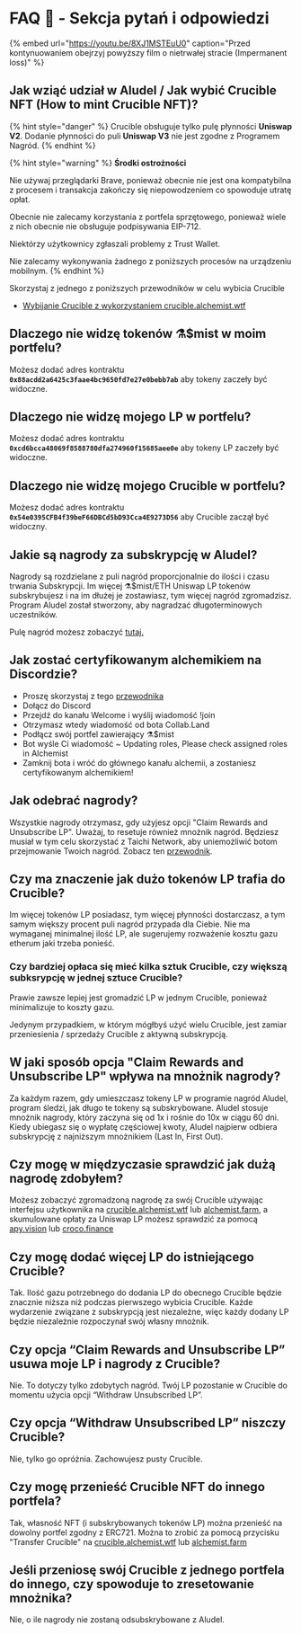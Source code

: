# FAQ 📖 - Sekcja pytań i odpowiedzi

{% embed url="https://youtu.be/8XJ1MSTEuU0" caption="Przed kontynuowaniem obejrzyj powyższy film o nietrwałej stracie \(Impermanent loss\)" %}

## **Jak wziąć udział w Aludel / Jak wybić Crucible NFT \(How to mint Crucible NFT\)?**

{% hint style="danger" %}
Crucible obsługuje tylko pulę płynności **Uniswap V2**. Dodanie płynności do puli **Uniswap V3** nie jest zgodne z Programem Nagród.
{% endhint %}

{% hint style="warning" %}
**Środki ostrożności**

Nie używaj przeglądarki Brave, ponieważ obecnie nie jest ona kompatybilna z procesem i transakcja zakończy się niepowodzeniem co spowoduje utratę opłat.

Obecnie nie zalecamy korzystania z portfela sprzętowego, ponieważ wiele z nich obecnie nie obsługuje podpisywania EIP-712.

Niektórzy użytkownicy zgłaszali problemy z Trust Wallet.

Nie zalecamy wykonywania żadnego z poniższych procesów na urządzeniu mobilnym.
{% endhint %}



Skorzystaj z jednego z poniższych przewodników w celu wybicia Crucible

* [Wybijanie Crucible z wykorzystaniem crucible.alchemist.wtf](guides-crucible.alchemist.wtf/)

## **Dlaczego nie widzę tokenów ⚗️$mist w moim portfelu?**

Możesz dodać adres kontraktu **`0x88acdd2a6425c3faae4bc9650fd7e27e0bebb7ab`** aby tokeny zaczeły być widoczne.

## **Dlaczego nie widzę mojego LP w portfelu?**

Możesz dodać adres kontraktu **`0xcd6bcca48069f8588780dfa274960f15685aee0e`** aby tokeny LP zaczeły być widoczne.

## **Dlaczego nie widzę mojego Crucible w portfelu?**

Możesz dodać adres kontraktu **`0x54e0395CFB4f39beF66DBCd5bD93Cca4E9273D56`** aby Crucible zaczął być widoczny.

## **Jakie są nagrody za subskrypcję w Aludel?**

Nagrody są rozdzielane z puli nagród proporcjonalnie do ilości i czasu trwania Subskrypcji. Im więcej ⚗️$mist/ETH Uniswap LP tokenów subskrybujesz i na im dłużej je zostawiasz, tym więcej nagród zgromadzisz. Program Aludel został stworzony, aby nagradzać długoterminowych uczestników.

Pulę nagród możesz zobaczyć [tutaj.](https://etherscan.io/address/0x04108d6e9a51bec5170f8fd953a156cf754ba541)

## **Jak zostać certyfikowanym alchemikiem na Discordzie?**

* Proszę skorzystaj z tego [przewodnika](how-to-become-a-certified-alchemist-on-discord.md)
* Dołącz do Discord
* Przejdź do kanału Welcome i wyślij wiadomość !join
* Otrzymasz wtedy wiadomość od bota Collab.Land 
* Podłącz swój portfel zawierający ⚗️$mist 
* Bot wyśle Ci wiadomość ~ Updating roles, Please check assigned roles in Alchemist
* Zamknij bota i wróć do głównego kanału alchemii, a zostaniesz certyfikowanym alchemikiem!

## **Jak odebrać nagrody?**

Wszystkie nagrody otrzymasz, gdy użyjesz opcji "Claim Rewards and Unsubscribe LP". Uważaj, to resetuje również mnożnik nagród. Będziesz musiał w tym celu skorzystać z Taichi Network, aby uniemożliwić botom przejmowanie Twoich nagród. Zobacz ten [przewodnik]().

## **Czy ma znaczenie jak dużo tokenów LP trafia do Crucible?**

Im więcej tokenów LP posiadasz, tym więcej płynności dostarczasz, a tym samym większy procent puli nagród przypada dla Ciebie. Nie ma wymaganej minimalnej ilość LP, ale sugerujemy rozważenie kosztu gazu etherum jaki trzeba ponieść.

### **Czy bardziej opłaca się mieć kilka sztuk Crucible, czy większą subksrypcję w jednej sztuce Crucible?**

Prawie zawsze lepiej jest gromadzić LP w jednym Crucible, ponieważ minimalizuje to koszty gazu.

Jedynym przypadkiem, w którym mógłbyś użyć wielu Crucible, jest zamiar przeniesienia / sprzedaży Crucible z aktywną subskrypcją.

## **W jaki sposób opcja "Claim Rewards and Unsubscribe LP" wpływa na mnożnik nagrody?**

Za każdym razem, gdy umieszczasz tokeny LP w programie nagród Aludel, program śledzi, jak długo te tokeny są subskrybowane. Aludel stosuje mnożnik nagrody, który zaczyna się od 1x i rośnie do 10x w ciągu 60 dni. Kiedy ubiegasz się o wypłatę częściowej kwoty, Aludel najpierw odbiera subskrypcję z najniższym mnożnikiem \(Last In, First Out\).

## **Czy mogę w międzyczasie sprawdzić jak dużą nagrodę zdobyłem?**

Możesz zobaczyć zgromadzoną nagrodę za swój Crucible używając interfejsu użytkownika na [crucible.alchemist.wtf](https://crucible.alchemist.wtf/) lub [alchemist.farm](https://alchemist.farm), a skumulowane opłaty za Uniswap LP możesz sprawdzić za pomocą [apy.vision](https://apy.vision/) lub [croco.finance](https://croco.finance/)

## **Czy mogę dodać więcej LP do istniejącego Crucible?**

Tak. Ilość gazu potrzebnego do dodania LP do obecnego Crucible będzie znacznie niższa niż podczas pierwszego wybicia Crucible. Każde wydarzenie związane z subskrypcją jest niezależne, więc każdy dodany LP będzie niezależnie rozpoczynał swój własny mnożnik.

## **Czy opcja “Claim Rewards and Unsubscribe LP” usuwa moje LP i nagrody z Crucible?**

Nie. To dotyczy tylko zdobytych nagród. Twój LP pozostanie w Crucible do momentu użycia opcji “Withdraw Unsubscribed LP”.

## **Czy opcja “Withdraw Unsubscribed LP” niszczy Crucible?**

Nie, tylko go opróżnia. Zachowujesz pusty Crucible.

## **Czy mogę przenieść Crucible NFT do innego portfela?**

Tak, własność NFT \(i subskrybowanych tokenów LP\) można przenieść na dowolny portfel zgodny z ERC721. Można to zrobić za pomocą przycisku "Transfer Crucible" na [crucible.alchemist.wtf](https://crucible.alchemist.wtf/) lub [alchemist.farm](https://alchemist.farm/)

## **Jeśli przeniosę swój Crucible z jednego portfela do innego, czy spowoduje to zresetowanie mnożnika?**

Nie, o ile nagrody nie zostaną odsubskrybowane z Aludel.

